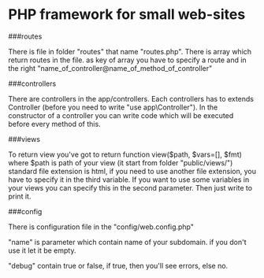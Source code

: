 # PHP framework for small web-sites

###routes

There is file in folder "routes" that name "routes.php". There is array which return routes in the file.
as key of array you have to specify a route and in the right "name_of_controller@name_of_method_of_controller"

###controllers

There are controllers in the app/controllers. Each controllers has to extends Controller 
(before you need to write "use app\Controller"). In the constructor of a controller you can write code which
will be executed before every method of this.

###views

To return view you've got to return function view($path, $vars=[], $fmt) where $path is path of your 
view (it start from folder "public/views/") standard file extension is html, if you need to use another 
file extension, you have to specify it in the third variable. If you want to use some variables in 
your views you can specify this in the second parameter. Then just write <?= $name_of_var ?> to print it.

###config

There is configuration file in the "config/web.config.php"

"name" is parameter which contain name of your subdomain. if you don't use it let it be empty.

"debug" contain true or false, if true, then you'll see errors, else no.
